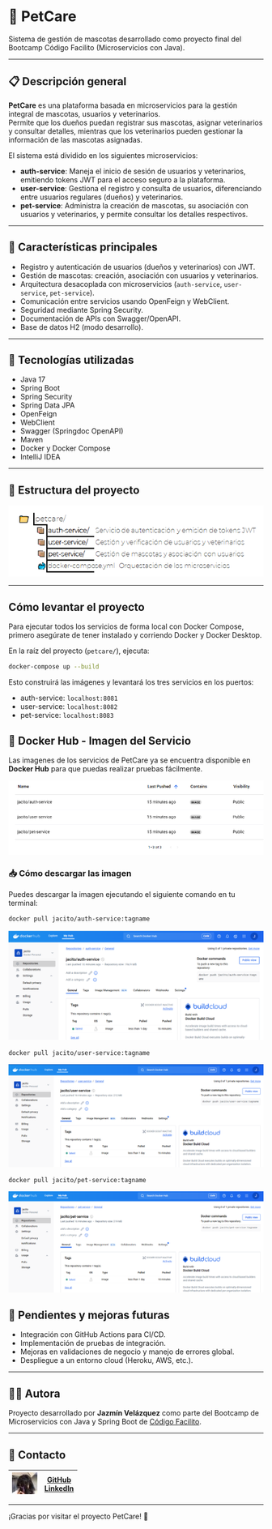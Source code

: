 # 🐾 PetCare

Sistema de gestión de mascotas desarrollado como proyecto final del Bootcamp Código Facilito (Microservicios con Java).

---

## 📋 Descripción general

**PetCare** es una plataforma basada en microservicios para la gestión integral de mascotas, usuarios y veterinarios.  
Permite que los dueños puedan registrar sus mascotas, asignar veterinarios y consultar detalles, mientras que los veterinarios pueden gestionar la información de las mascotas asignadas.

El sistema está dividido en los siguientes microservicios:

- **auth-service**: Maneja el inicio de sesión de usuarios y veterinarios, emitiendo tokens JWT para el acceso seguro a la plataforma.
- **user-service**: Gestiona el registro y consulta de usuarios, diferenciando entre usuarios regulares (dueños) y veterinarios.
- **pet-service**: Administra la creación de mascotas, su asociación con usuarios y veterinarios, y permite consultar los detalles respectivos.

---

## 🚀 Características principales

- Registro y autenticación de usuarios (dueños y veterinarios) con JWT.
- Gestión de mascotas: creación, asociación con usuarios y veterinarios.
- Arquitectura desacoplada con microservicios (`auth-service`, `user-service`, `pet-service`).
- Comunicación entre servicios usando OpenFeign y WebClient.
- Seguridad mediante Spring Security.
- Documentación de APIs con Swagger/OpenAPI.
- Base de datos H2 (modo desarrollo).

---

## 🧰 Tecnologías utilizadas

- Java 17
- Spring Boot
- Spring Security
- Spring Data JPA
- OpenFeign
- WebClient
- Swagger (Springdoc OpenAPI)
- Maven
- Docker y Docker Compose
- IntelliJ IDEA

---

## 📁 Estructura del proyecto

![Estructura del proyecto](https://github.com/jacito/pet-care-imagenes/raw/main/Estructura/Basica.png)


---

## Cómo levantar el proyecto

Para ejecutar todos los servicios de forma local con Docker Compose, primero asegúrate de tener instalado y corriendo Docker y Docker Desktop.

En la raíz del proyecto (`petcare/`), ejecuta:

```bash
docker-compose up --build
``` 

Esto construirá las imágenes y levantará los tres servicios en los puertos:

- auth-service: `localhost:8081`
- user-service: `localhost:8082`
- pet-service: `localhost:8083`

## 🐋 Docker Hub - Imagen del Servicio

Las imagenes de los servicios de PetCare ya se encuentra disponible en **Docker Hub** para que puedas realizar pruebas fácilmente.

![Imagenes](https://raw.githubusercontent.com/jacito/pet-care-imagenes/refs/heads/main/Servicios/Imagenes.png)

### 📥 Cómo descargar las imagen

Puedes descargar la imagen ejecutando el siguiente comando en tu terminal:

```bash
docker pull jacito/auth-service:tagname
```

![Imagen auth-service](https://raw.githubusercontent.com/jacito/pet-care-imagenes/refs/heads/main/Servicios/Auth/Image.png)

```bash
docker pull jacito/user-service:tagname
```
![Imagen user-service](https://raw.githubusercontent.com/jacito/pet-care-imagenes/refs/heads/main/Servicios/User/Image.png)

```bash
docker pull jacito/pet-service:tagname
```
![Imagen pet-service](https://raw.githubusercontent.com/jacito/pet-care-imagenes/refs/heads/main/Servicios/Pet/Image.png)


## 📌 Pendientes y mejoras futuras

- Integración con GitHub Actions para CI/CD.
- Implementación de pruebas de integración.
- Mejoras en validaciones de negocio y manejo de errores global.
- Despliegue a un entorno cloud (Heroku, AWS, etc.).

---

## 👩‍💻 Autora

Proyecto desarrollado por **Jazmín Velázquez** como parte del Bootcamp de Microservicios con Java y Spring Boot de [Código Facilito](https://codigofacilito.com/).

---

## 📇 Contacto

| ![Jacito](https://github.com/jacito/pet-care-imagenes/raw/main/Perfil/Jacito.jpg) | [GitHub](https://github.com/jacito)<br>[LinkedIn](https://www.linkedin.com/in/jacito/) |
|:--:|:--:|




---

¡Gracias por visitar el proyecto PetCare! 🐾

